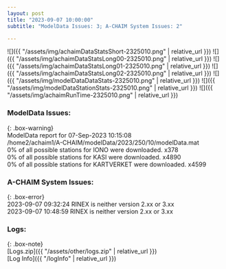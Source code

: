 ```yaml
---
layout: post
title: "2023-09-07 10:00:00"
subtitle: "ModelData Issues: 3; A-CHAIM System Issues: 2"

---
```


![]({{ "/assets/img/achaimDataStatsShort-2325010.png" | relative_url }})
![]({{ "/assets/img/achaimDataStatsLong00-2325010.png" | relative_url }})
![]({{ "/assets/img/achaimDataStatsLong01-2325010.png" | relative_url }})
![]({{ "/assets/img/achaimDataStatsLong02-2325010.png" | relative_url }})
![]({{ "/assets/img/modelDataDataStats-2325010.png" | relative_url }})
![]({{ "/assets/img/modelDataStationStats-2325010.png" | relative_url }})
![]({{ "/assets/img/achaimRunTime-2325010.png" | relative_url }})


### ModelData Issues:  
  
{: .box-warning}  
 ModelData report for 07-Sep-2023 10:15:08   
 /home2/achaim1/A-CHAIM/modelData/2023/250/10/modelData.mat   
 0% of all possible stations for IONO were downloaded. x378   
 0% of all possible stations for KASI were downloaded. x4890   
 0% of all possible stations for KARTVERKET were downloaded. x4599   
  
### A-CHAIM System Issues:  
  
{: .box-error}  
2023-09-07 09:32:24 RINEX is neither version 2.xx or 3.xx  
2023-09-07 10:48:59 RINEX is neither version 2.xx or 3.xx  

### Logs:  
  
{: .box-note}  
[Logs.zip]({{ "/assets/other/logs.zip" | relative_url }})  
[Log Info]({{ "/logInfo" | relative_url }})  
